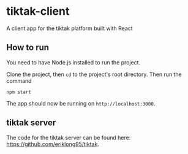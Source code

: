 # tiktak-client
A client app for the tiktak platform built with React

## How to run
You need to have Node.js installed to run the project.

Clone the project, then `cd` to the project's root directory. Then run the command
```
npm start
```
The app should now be running on `http://localhost:3000`.

## tiktak server
The code for the tiktak server can be found here: https://github.com/eriklong95/tiktak.